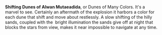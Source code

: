 **Shifting Dunes of Alwan Mutaeadida**, or Dunes of Many Colors. It's a marvel to see. Certainly an aftermath of the explosion it harbors a color for each dune that shift and move about restlessly. A slow shifting of the hilly sands, coupled with the  bright illumination the sands give off at night that blocks the stars from view, makes it near impossible to navigate at any time.